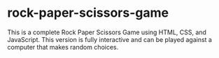 # rock-paper-scissors-game
This is a complete Rock Paper Scissors Game using HTML, CSS, and JavaScript. This version is fully interactive and can be played against a computer that makes random choices.
